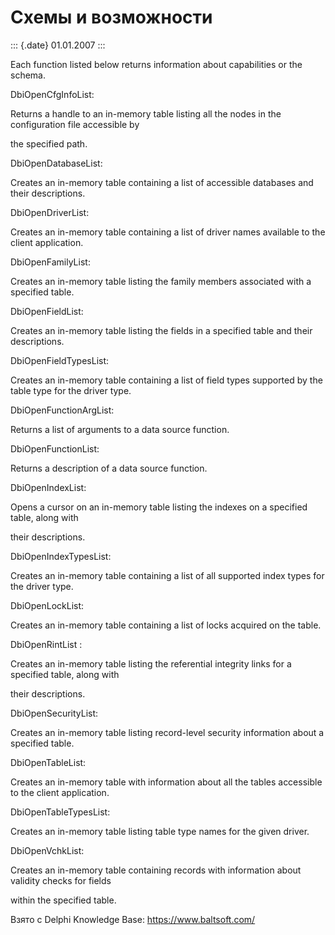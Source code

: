 Схемы и возможности
===================

::: {.date}
01.01.2007
:::

Each function listed below returns information about capabilities or the
schema.

DbiOpenCfgInfoList:

Returns a handle to an in-memory table listing all the nodes in the
configuration file accessible by

the specified path.

DbiOpenDatabaseList:

Creates an in-memory table containing a list of accessible databases and
their descriptions.

DbiOpenDriverList:

Creates an in-memory table containing a list of driver names available
to the client application.

DbiOpenFamilyList:

Creates an in-memory table listing the family members associated with a
specified table.

DbiOpenFieldList:

Creates an in-memory table listing the fields in a specified table and
their descriptions.

DbiOpenFieldTypesList:

Creates an in-memory table containing a list of field types supported by
the table type for the driver type.

DbiOpenFunctionArgList:

Returns a list of arguments to a data source function.

DbiOpenFunctionList:

Returns a description of a data source function.

DbiOpenIndexList:

Opens a cursor on an in-memory table listing the indexes on a specified
table, along with

their descriptions.

DbiOpenIndexTypesList:

Creates an in-memory table containing a list of all supported index
types for the driver type.

DbiOpenLockList:

Creates an in-memory table containing a list of locks acquired on the
table.

DbiOpenRintList :

Creates an in-memory table listing the referential integrity links for a
specified table, along with

their descriptions.

DbiOpenSecurityList:

Creates an in-memory table listing record-level security information
about a specified table.

DbiOpenTableList:

Creates an in-memory table with information about all the tables
accessible to the client application.

DbiOpenTableTypesList:

Creates an in-memory table listing table type names for the given
driver.

DbiOpenVchkList:

Creates an in-memory table containing records with information about
validity checks for fields

within the specified table.

Взято с Delphi Knowledge Base: <https://www.baltsoft.com/>
